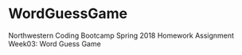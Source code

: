 # WordGuessGame
Northwestern Coding Bootcamp Spring 2018 Homework Assignment Week03: Word Guess Game
